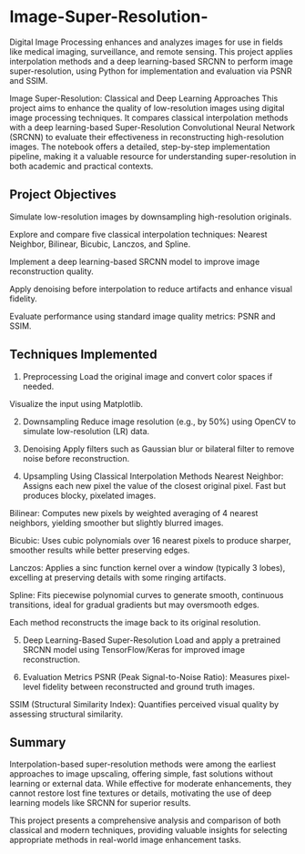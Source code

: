 # Image-Super-Resolution-
Digital Image Processing enhances and analyzes images for use in fields like medical imaging, surveillance, and remote sensing. This project applies interpolation methods and a deep learning-based SRCNN to perform image super-resolution, using Python for implementation and evaluation via PSNR and SSIM.


Image Super-Resolution: Classical and Deep Learning Approaches
This project aims to enhance the quality of low-resolution images using digital image processing techniques. It compares classical interpolation methods with a deep learning-based Super-Resolution Convolutional Neural Network (SRCNN) to evaluate their effectiveness in reconstructing high-resolution images. The notebook offers a detailed, step-by-step implementation pipeline, making it a valuable resource for understanding super-resolution in both academic and practical contexts.

## Project Objectives
Simulate low-resolution images by downsampling high-resolution originals.

Explore and compare five classical interpolation techniques: Nearest Neighbor, Bilinear, Bicubic, Lanczos, and Spline.

Implement a deep learning-based SRCNN model to improve image reconstruction quality.

Apply denoising before interpolation to reduce artifacts and enhance visual fidelity.

Evaluate performance using standard image quality metrics: PSNR and SSIM.
##  Techniques Implemented
1. Preprocessing
Load the original image and convert color spaces if needed.

Visualize the input using Matplotlib.

2. Downsampling
Reduce image resolution (e.g., by 50%) using OpenCV to simulate low-resolution (LR) data.

3. Denoising
Apply filters such as Gaussian blur or bilateral filter to remove noise before reconstruction.

4. Upsampling Using Classical Interpolation Methods
Nearest Neighbor: Assigns each new pixel the value of the closest original pixel. Fast but produces blocky, pixelated images.

Bilinear: Computes new pixels by weighted averaging of 4 nearest neighbors, yielding smoother but slightly blurred images.

Bicubic: Uses cubic polynomials over 16 nearest pixels to produce sharper, smoother results while better preserving edges.

Lanczos: Applies a sinc function kernel over a window (typically 3 lobes), excelling at preserving details with some ringing artifacts.

Spline: Fits piecewise polynomial curves to generate smooth, continuous transitions, ideal for gradual gradients but may oversmooth edges.

Each method reconstructs the image back to its original resolution.

5. Deep Learning-Based Super-Resolution
Load and apply a pretrained SRCNN model using TensorFlow/Keras for improved image reconstruction.

6. Evaluation Metrics
PSNR (Peak Signal-to-Noise Ratio): Measures pixel-level fidelity between reconstructed and ground truth images.

SSIM (Structural Similarity Index): Quantifies perceived visual quality by assessing structural similarity.

## Summary
Interpolation-based super-resolution methods were among the earliest approaches to image upscaling, offering simple, fast solutions without learning or external data. While effective for moderate enhancements, they cannot restore lost fine textures or details, motivating the use of deep learning models like SRCNN for superior results.

This project presents a comprehensive analysis and comparison of both classical and modern techniques, providing valuable insights for selecting appropriate methods in real-world image enhancement tasks.
